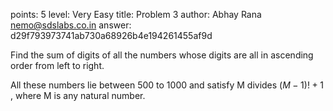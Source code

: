 points: 5
level: Very Easy
title: Problem 3
author: Abhay Rana <nemo@sdslabs.co.in>
answer: d29f793973741ab730a68926b4e194261455af9d

Find the sum of digits of all the numbers whose digits are all in ascending order from left to right. 

All these numbers lie between 500 to 1000 and satisfy M divides $(M-1)! + 1$ , where M is any natural number. 
